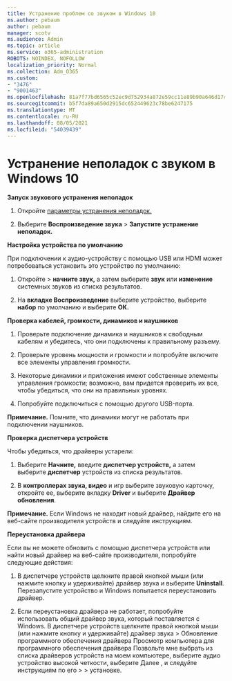 ```yaml
---
title: Устранение проблем со звуком в Windows 10
ms.author: pebaum
author: pebaum
manager: scotv
ms.audience: Admin
ms.topic: article
ms.service: o365-administration
ROBOTS: NOINDEX, NOFOLLOW
localization_priority: Normal
ms.collection: Adm_O365
ms.custom:
- "3476"
- "9001463"
ms.openlocfilehash: 81a7f77bd6565c52ec9d752934a872e59cc11e89b90a646d17c3549d72e8a69f
ms.sourcegitcommit: b5f7da89a650d2915dc652449623c78be6247175
ms.translationtype: MT
ms.contentlocale: ru-RU
ms.lasthandoff: 08/05/2021
ms.locfileid: "54039439"
---
```

# <a name="troubleshooting-audio-issues-in-windows-10"></a>Устранение неполадок с звуком в Windows 10

**Запуск звукового устранения неполадок**

1.  Откройте [параметры устранения неполадок.](ms-settings:troubleshoot)

2.  Выберите **Воспроизведение звука**  >  **Запустите устранение неполадок.**

**Настройка устройства по умолчанию**

При подключении к аудио-устройству с помощью USB или HDMI может потребоваться установить это устройство по умолчанию:

1. Откройте   >  **начните звук,** а затем выберите **звук** или **изменение** системных звуков из списка результатов.

2.  На **вкладке Воспроизведение** выберите устройство, выберите **набор** по умолчанию и выберите **ОК.**

**Проверка кабелей, громкости, динамиков и наушников**

1. Проверьте подключение динамика и наушников к свободным кабелям и убедитесь, что они подключены к правильному разъему.

2. Проверьте уровень мощности и громкости и попробуйте включите все элементы управления громкости.

3. Некоторые динамики и приложения имеют собственные элементы управления громкости; возможно, вам придется проверить их все, чтобы убедиться, что они на правильных уровнях.

4. Попробуйте подключиться с помощью другого USB-порта.

**Примечание.** Помните, что динамики могут не работать при подключении наушников.

**Проверка диспетчера устройств**

Чтобы убедиться, что драйверы устарели:

1. Выберите **Начните,** введите **диспетчер устройств,** а затем выберите **диспетчер** устройств из списка результатов.

2. В **контроллерах звука, видео** и игр выберите звуковую карточку, откройте ее, выберите вкладку **Driver** и выберите **Драйвер обновления**.

**Примечание.** Если Windows не находит новый драйвер, найдите его на веб-сайте производителя устройств и следуйте инструкциям.

**Переустановка драйвера**

Если вы не можете обновить с помощью диспетчера устройств или найти новый драйвер на веб-сайте производителя, попробуйте следующие действия:

1. В диспетчере устройств щелкните правой кнопкой мыши (или нажмите кнопку и удерживайте) драйвер звука и выберите **Uninstall**. Перезапустите устройство и Windows попытается переустановить драйвер.

2. Если переустановка драйвера не работает, попробуйте использовать общий драйвер звука, который поставляется с Windows. В диспетчере устройств щелкните правой кнопкой мыши (или нажмите кнопку и удерживайте) драйвер звука > Обновление программного обеспечения драйвера Просмотр компьютера для программного обеспечения драйвера Позвольте мне выбрать из списка драйверов устройств на моем компьютере, выберите аудио устройство высокой четкости, выберите Далее , и следуйте инструкциям по его  >    >  установке.  
